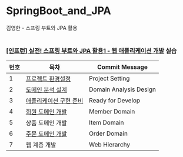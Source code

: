 # SpringBoot_and_JPA
김영한 - 스프링 부트와 JPA 활용
<br><br>

### [[인프런] 실전! 스프링 부트와 JPA 활용1 - 웹 애플리케이션 개발](https://www.inflearn.com/course/%EC%8A%A4%ED%94%84%EB%A7%81%EB%B6%80%ED%8A%B8-JPA-%ED%99%9C%EC%9A%A9-1/dashboard) 실습

| 번호 | 목차                                                                               | Commit Message         |
|----|----------------------------------------------------------------------------------|------------------------|
| 1  | [프로젝트 환경설정](https://ro-el.notion.site/6f3ac8b420234285a2342c94d8dc4f8b?pvs=4)    | Project Setting        |
| 2  | [도메인 분석 설계](https://ro-el.notion.site/d25c6371fa5148ea8695065b72db26cd?pvs=4)    | Domain Analysis Design |
| 3  | [애플리케이션 구현 준비](https://ro-el.notion.site/00a1dc1bafed46d0aeb1d1fbb01d0f34?pvs=4) | Ready for Develop      |
| 4  | [회원 도메인 개발](https://ro-el.notion.site/19e5b81fc264447d8c5d8850af605ba4?pvs=4)    | Member Domain          |
| 5  | 상품 도메인 개발                                                                        | Item Domain            |
| 6  | [주문 도메인 개발](https://ro-el.notion.site/c9e5b56f714c4026b5402b527bac8691?pvs=4)   | Order Domain           |
| 7  | 웹 계층 개발                                                                          | Web Hierarchy          |
